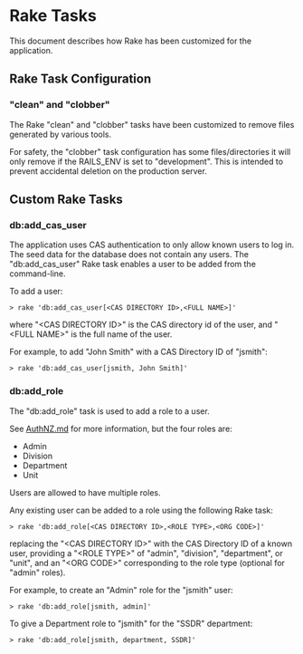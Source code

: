 <!--
# @title Rake Tasks
-->

# Rake Tasks

This document describes how Rake has been customized for the application.

## Rake Task Configuration

### "clean" and "clobber"

The Rake "clean" and "clobber" tasks have been customized to remove files generated by various tools.

For safety, the "clobber" task configuration has some files/directories it will only remove if the RAILS_ENV is set to "development". This is intended to prevent accidental deletion on the production server.

## Custom Rake Tasks

### db:add_cas_user

The application uses CAS authentication to only allow known users to log in. The seed data for the database does not contain any users. The "db:add_cas_user" Rake task enables a user to be added from the command-line.

To add a user:

```
> rake 'db:add_cas_user[<CAS DIRECTORY ID>,<FULL NAME>]'
```

where "\<CAS DIRECTORY ID>" is the CAS directory id of the user, and "\<FULL NAME>" is the full name of the user.

For example, to add "John Smith" with a CAS Directory ID of "jsmith":

```
> rake 'db:add_cas_user[jsmith, John Smith]'
```

### db:add_role

The "db:add_role" task is used to add a role to a user.

See [AuthNZ.md](AuthNz.md) for more information, but the four roles are:

* Admin
* Division
* Department
* Unit

Users are allowed to have multiple roles.

Any existing user can be added to a role using the following Rake task:

```
> rake 'db:add_role[<CAS DIRECTORY ID>,<ROLE TYPE>,<ORG CODE>]'
```

replacing the "\<CAS DIRECTORY ID>" with the CAS Directory ID of a known user, providing a "\<ROLE TYPE>" of "admin", "division", "department", or "unit", and an "\<ORG CODE>" corresponding to the role type (optional for "admin" roles).

For example, to create an "Admin" role for the "jsmith" user:

```
> rake 'db:add_role[jsmith, admin]'
```

To give a Department role to "jsmith" for the "SSDR" department:

```
> rake 'db:add_role[jsmith, department, SSDR]'
```